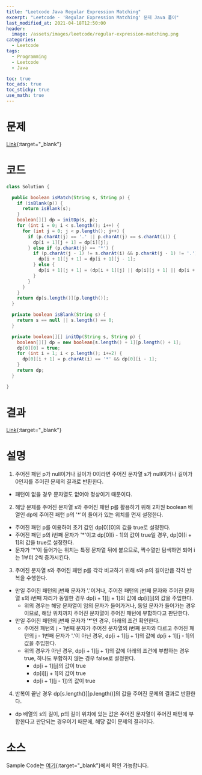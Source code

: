 ```yaml
---
title: "Leetcode Java Regular Expression Matching"
excerpt: "Leetcode - 'Regular Expression Matching' 문제 Java 풀이"
last_modified_at: 2021-04-18T12:50:00
header:
  image: /assets/images/leetcode/regular-expression-matching.png
categories:
  - Leetcode
tags:
  - Programming
  - Leetcode
  - Java

toc: true
toc_ads: true
toc_sticky: true
use_math: true
---
```

# 문제
[Link](https://leetcode.com/problems/regular-expression-matching/){:target="_blank"}

# 코드
```java
class Solution {

  public boolean isMatch(String s, String p) {
    if (isBlank(p)) {
      return isBlank(s);
    }
    boolean[][] dp = initDp(s, p);
    for (int i = 0; i < s.length(); i++) {
      for (int j = 0; j < p.length(); j++) {
        if (p.charAt(j) == '.' || p.charAt(j) == s.charAt(i)) {
          dp[i + 1][j + 1] = dp[i][j];
        } else if (p.charAt(j) == '*') {
          if (p.charAt(j - 1) != s.charAt(i) && p.charAt(j - 1) != '.') {
            dp[i + 1][j + 1] = dp[i + 1][j - 1];
          } else {
            dp[i + 1][j + 1] = (dp[i + 1][j] || dp[i][j + 1] || dp[i + 1][j - 1]);
          }
        }
      }
    }
    return dp[s.length()][p.length()];
  }

  private boolean isBlank(String s) {
    return s == null || s.length() == 0;
  }

  private boolean[][] initDp(String s, String p) {
    boolean[][] dp = new boolean[s.length() + 1][p.length() + 1];
    dp[0][0] = true;
    for (int i = 1; i < p.length(); i+=2) {
      dp[0][i + 1] = p.charAt(i) == '*' && dp[0][i - 1];
    }
    return dp;
  }

}
```

# 결과
[Link](https://leetcode.com/submissions/detail/481648922/){:target="_blank"}

# 설명
1. 주어진 패턴 p가 null이거나 길이가 0이라면 주어진 문자열 s가 null이거나 길이가 0인지를 주어진 문제의 결과로 반환한다.
- 패턴이 없을 경우 문자열도 없어야 정상이기 때문이다.

2. 해당 문제를 주어진 문자열 s와 주어진 패턴 p를 활용하기 위해 2차원 boolean 배열인 dp에 주어진 패턴 p의 '*'이 들어가 있는 위치를 먼저 설정한다.
- 주어진 패턴 p를 이용하여 초기 값인 dp[0][0]의 값을 true로 설정한다.
- 주어진 패턴 p의 i번째 문자가 '*'이고 dp[0][i - 1]의 값이 true일 경우, dp[0][i + 1]의 값을 true로 설정한다.
- 문자가 '*'이 들어가는 위치는 특정 문자열 뒤에 붙으므로, 짝수열만 탐색하면 되어 i는 1부터 2씩 증가시킨다.

3. 주어진 문자열 s와 주어진 패턴 p를 각각 비교하기 위해 s와 p의 길이만큼 각각 반복을 수행한다.
- 만일 주어진 패턴의 j번째 문자가 '.'이거나, 주어진 패턴의 j번째 문자와 주어진 문자열 s의 i번째 자리가 동일한 경우 dp[i + 1][j + 1]의 값에 dp[i][j]의 값을 주입한다.
  - 위의 경우는 해당 문자열이 임의 문자가 들어가거나, 동일 문자가 들어가는 경우이므로, 해당 위치까지 주어진 문자열이 주어진 패턴에 부합하다고 판단한다.
- 만일 주어진 패턴의 j번째 문자가 '*'인 경우, 아래의 조건 확인한다.
  - 주어진 패턴의 j - 1번째 문자가 주어진 문자열의 i번째 문자와 다르고 주어진 패턴의 j - 1번째 문자가 '.'이 아닌 경우, dp[i + 1][j + 1]의 값에 dp[i + 1][j - 1]의 값을 주입한다.
  - 위의 경우가 아닌 경우, dp[i + 1][j + 1]의 값에 아래의 조건에 부합하는 경우 true, 하나도 부합하지 않는 경우 false로 설정한다.
    - dp[i + 1][j]의 값이 true
    - dp[i][j + 1]의 값이 true
    - dp[i + 1][j - 1])의 값이 true

4. 반복이 끝난 경우 dp[s.length()][p.length()]의 값을 주어진 문제의 결과로 반환한다.
- dp 배열의 s의 길이, p의 길이 위치에 있는 값은 주어진 문자열이 주어진 패턴에 부합한다고 판단되는 경우이기 때문에, 해당 값이 문제의 결과이다.

# 소스
Sample Code는 [여기](https://github.com/GracefulSoul/leetcode/blob/master/src/main/java/gracefulsoul/problems/PalindromeNumber.java){:target="_blank"}에서 확인 가능합니다.